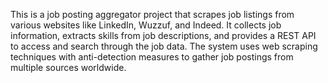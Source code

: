 This is a job posting aggregator project that scrapes job listings from various websites like LinkedIn, Wuzzuf, and Indeed. It collects job information, extracts skills from job descriptions, and provides a REST API to access and search through the job data. The system uses web scraping techniques with anti-detection measures to gather job postings from multiple sources worldwide.
